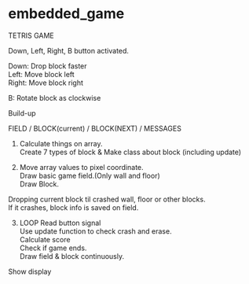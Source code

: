 # embedded_game
TETRIS GAME

Down, Left, Right, B button activated.

Down: Drop block faster \
Left: Move block left \
Right: Move block right

B: Rotate block as clockwise


Build-up

FIELD / BLOCK(current) / BLOCK(NEXT) / MESSAGES


1. Calculate things on array. \
  Create 7 types of block & Make class about block (including update)

2. Move array values to pixel coordinate. \
  Draw basic game field.(Only wall and floor) \
  Draw Block.
  
  Dropping current block til crashed wall, floor or other blocks. \
  If it crashes, block info is saved on field.
  
3. LOOP
  Read button signal \
  Use update function to check crash and erase. \
  Calculate score \
  Check if game ends. \
  Draw field & block continuously.
  
  Show display
